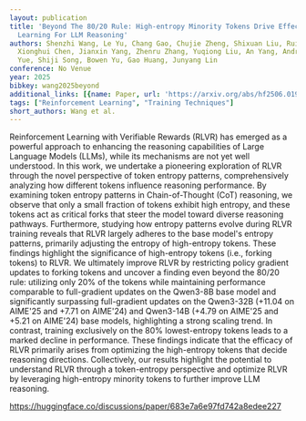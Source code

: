 ```yaml
---
layout: publication
title: 'Beyond The 80/20 Rule: High-entropy Minority Tokens Drive Effective Reinforcement
  Learning For LLM Reasoning'
authors: Shenzhi Wang, Le Yu, Chang Gao, Chujie Zheng, Shixuan Liu, Rui Lu, Kai Dang,
  Xionghui Chen, Jianxin Yang, Zhenru Zhang, Yuqiong Liu, An Yang, Andrew Zhao, Yang
  Yue, Shiji Song, Bowen Yu, Gao Huang, Junyang Lin
conference: No Venue
year: 2025
bibkey: wang2025beyond
additional_links: [{name: Paper, url: 'https://arxiv.org/abs/hf2506.01939'}]
tags: ["Reinforcement Learning", "Training Techniques"]
short_authors: Wang et al.
---
```

Reinforcement Learning with Verifiable Rewards (RLVR) has emerged as a powerful approach to enhancing the reasoning capabilities of Large Language Models (LLMs), while its mechanisms are not yet well understood. In this work, we undertake a pioneering exploration of RLVR through the novel perspective of token entropy patterns, comprehensively analyzing how different tokens influence reasoning performance. By examining token entropy patterns in Chain-of-Thought (CoT) reasoning, we observe that only a small fraction of tokens exhibit high entropy, and these tokens act as critical forks that steer the model toward diverse reasoning pathways. Furthermore, studying how entropy patterns evolve during RLVR training reveals that RLVR largely adheres to the base model's entropy patterns, primarily adjusting the entropy of high-entropy tokens. These findings highlight the significance of high-entropy tokens (i.e., forking tokens) to RLVR. We ultimately improve RLVR by restricting policy gradient updates to forking tokens and uncover a finding even beyond the 80/20 rule: utilizing only 20% of the tokens while maintaining performance comparable to full-gradient updates on the Qwen3-8B base model and significantly surpassing full-gradient updates on the Qwen3-32B (+11.04 on AIME'25 and +7.71 on AIME'24) and Qwen3-14B (+4.79 on AIME'25 and +5.21 on AIME'24) base models, highlighting a strong scaling trend. In contrast, training exclusively on the 80% lowest-entropy tokens leads to a marked decline in performance. These findings indicate that the efficacy of RLVR primarily arises from optimizing the high-entropy tokens that decide reasoning directions. Collectively, our results highlight the potential to understand RLVR through a token-entropy perspective and optimize RLVR by leveraging high-entropy minority tokens to further improve LLM reasoning.

https://huggingface.co/discussions/paper/683e7a6e97fd742a8edee227